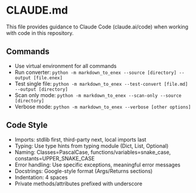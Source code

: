 # CLAUDE.md

This file provides guidance to Claude Code (claude.ai/code) when working with code in this repository.

## Commands

- Use virtual environment for all commands
- Run converter: `python -m markdown_to_enex --source [directory] --output [file.enex]`
- Test single file: `python -m markdown_to_enex --test-convert [file.md] --output [directory]`
- Scan only mode: `python -m markdown_to_enex --scan-only --source [directory]`
- Verbose mode: `python -m markdown_to_enex --verbose [other options]`

## Code Style

- Imports: stdlib first, third-party next, local imports last
- Typing: Use type hints from typing module (Dict, List, Optional)
- Naming: Classes=PascalCase, functions/variables=snake_case, constants=UPPER_SNAKE_CASE
- Error handling: Use specific exceptions, meaningful error messages
- Docstrings: Google-style format (Args/Returns sections)
- Indentation: 4 spaces
- Private methods/attributes prefixed with underscore